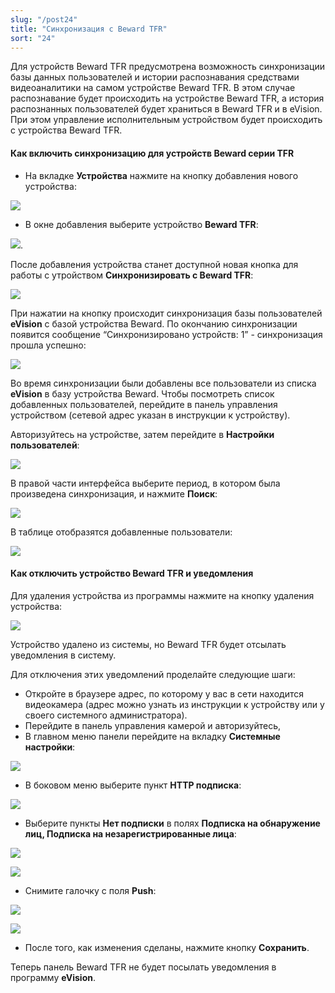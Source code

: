 ```yaml
---
slug: "/post24"
title: "Синхронизация с Beward TFR"
sort: "24"
---
```


Для устройств Beward TFR предусмотрена возможность синхронизации базы данных пользователей и истории распознавания средствами видеоаналитики на самом устройстве Beward TFR. В этом случае распознавание будет происходить на устройстве Beward TFR, а история распознанных пользователей будет храниться в Beward TFR и в eVision. При этом управление исполнительным устройством будет происходить с устройства Beward TFR.

#### Как включить синхронизацию для устройств Beward серии TFR

- На вкладке **Устройства** нажмите на кнопку добавления нового устройства:

![](images/Плюс.png)

- В окне добавления выберите устройство **Beward TFR**:

![](images/Добавить.png).

После добавления устройства станет доступной новая кнопка для работы с утройством **Синхронизировать с Beward TFR**:

![](images/Синхронизировать.png)

При нажатии на кнопку происходит синхронизация базы пользователей **eVision** с базой устройства Beward. По окончанию синхронизации появится сообщение “Синхронизировано устройств: 1” - синхронизация прошла успешно:

![](images/Aspose.Words.374291bc-21e0-4dc1-8208-7b6db552d3f3.159.png)

Во время синхронизации были добавлены все пользователи из списка **eVision** в базу устройства Beward. Чтобы посмотреть список добавленных пользователей, перейдите в панель управления устройством (сетевой адрес указан в инструкции к устройству). 

Авторизуйтесь на устройстве, затем перейдите в **Настройки пользователей**:

![](images/Screenshot_167.png)

В правой части интерфейса выберите период, в котором была произведена синхронизация, и нажмите **Поиск**: 

![](images/Aspose.Words.374291bc-21e0-4dc1-8208-7b6db552d3f3.161.png)

В таблице отобразятся добавленные пользователи:

![](images/Aspose.Words.374291bc-21e0-4dc1-8208-7b6db552d3f3.160.png)

#### Как отключить устройство Beward TFR и уведомления

Для удаления устройства из программы нажмите на кнопку удаления устройства:

![](images/Удалить.png)

Устройство удалено из системы, но Beward TFR будет отсылать уведомления в систему.

Для отключения этих уведомлений проделайте следующие шаги:

- Откройте в браузере адрес, по которому у вас в сети находится видеокамера (адрес можно узнать из инструкции к устройству или у своего системного администратора).
- Перейдите в панель управления камерой и авторизуйтесь,
- В главном меню панели перейдите на вкладку **Системные настройки**:

![](images/Aspose.Words.374291bc-21e0-4dc1-8208-7b6db552d3f3.164.png)

- В боковом меню выберите пункт **HTTP подписка**:

![](images/Aspose.Words.374291bc-21e0-4dc1-8208-7b6db552d3f3.165.png)

- Выберите пункты **Нет подписки** в полях **Подписка на обнаружение лиц, Подписка на незарегистрированные лица**:

![](images/Aspose.Words.374291bc-21e0-4dc1-8208-7b6db552d3f3.166.png)

![](images/Aspose.Words.374291bc-21e0-4dc1-8208-7b6db552d3f3.167.png)

- Снимите галочку с поля **Push**:

![](images/Aspose.Words.374291bc-21e0-4dc1-8208-7b6db552d3f3.168.png)

![](images/Aspose.Words.374291bc-21e0-4dc1-8208-7b6db552d3f3.169.png)

- После того, как изменения сделаны, нажмите кнопку **Сохранить**.
  
Теперь панель Beward TFR не будет посылать уведомления в программу **eVision**.

